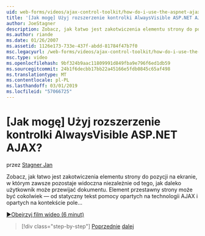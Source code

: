 ```yaml
---
uid: web-forms/videos/ajax-control-toolkit/how-do-i-use-the-aspnet-ajax-alwaysvisible-control-extender
title: '[Jak mogę] Użyj rozszerzenie kontrolki AlwaysVisible ASP.NET AJAX? | Microsoft Docs'
author: JoeStagner
description: Zobacz, jak łatwo jest zakotwiczenia elementu strony do pozycji na ekranie, w którym zawsze pozostaje widoczna niezależnie od tego, jak daleko użytkownik może przewijać dokumentu. ...
ms.author: riande
ms.date: 01/26/2007
ms.assetid: 1126e173-733e-437f-abdd-81784f47b7f0
msc.legacyurl: /web-forms/videos/ajax-control-toolkit/how-do-i-use-the-aspnet-ajax-alwaysvisible-control-extender
msc.type: video
ms.openlocfilehash: 9bf324b9aac11809991d849fba9e796f6ed1db59
ms.sourcegitcommit: 24b1f6decbb17bb22a45166e5fdb0845c65af498
ms.translationtype: MT
ms.contentlocale: pl-PL
ms.lasthandoff: 03/01/2019
ms.locfileid: "57066725"
---
```

<a name="how-do-i-use-the-aspnet-ajax-alwaysvisible-control-extender"></a>[Jak mogę] Użyj rozszerzenie kontrolki AlwaysVisible ASP.NET AJAX?
====================
przez [Stagner Jan](https://github.com/JoeStagner)

Zobacz, jak łatwo jest zakotwiczenia elementu strony do pozycji na ekranie, w którym zawsze pozostaje widoczna niezależnie od tego, jak daleko użytkownik może przewijać dokumentu. Element przestawny strony może być cokolwiek — od statyczny tekst pomocy opartych na technologii AJAX i opartych na kontekście pole...

[&#9654;Obejrzyj film wideo (6 minut)](https://channel9.msdn.com/Blogs/ASP-NET-Site-Videos/how-do-i-use-the-aspnet-ajax-alwaysvisible-control-extender)

> [!div class="step-by-step"]
> [Poprzednie](how-do-i-use-the-aspnet-ajax-modalpopup-extender-control.md)
> [dalej](how-do-i-use-the-aspnet-ajax-accordion-control.md)
